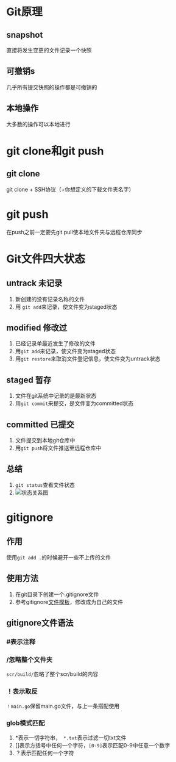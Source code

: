 # Git原理

## snapshot

直接将发生变更的文件记录一个快照

## 可撤销s

几乎所有提交快照的操作都是可撤销的

## 本地操作

大多数的操作可以本地进行

# git clone和git push

## git clone

git clone + SSH协议（+你想定义的下载文件夹名字）

# git push

在push之前一定要先git pull使本地文件夹与远程仓库同步

# Git文件四大状态

## untrack 未记录

1. 新创建的没有记录名称的文件
2. 用 `git add`来记录，使文件变为staged状态

## modified 修改过

1. 已经记录单最近发生了修改的文件
2. 用`git add`来记录，使文件变为staged状态
3. 用`git restore`来取消文件登记信息，使文件变为untrack状态

## staged 暂存

1. 文件在git系统中记录的是最新状态
2. 用`git commit`来提交，是文件变为committed状态

## committed 已提交

1. 文件提交到本地git仓库中
2. 用`git push`将文件推送至远程仓库中

## 总结

1. `git status`查看文件状态
2. ![状态关系图](https://images2017.cnblogs.com/blog/63651/201709/63651-20170909091456335-1787774607.jpg)

# gitignore

## 作用

使用`git add .`的时候避开一些不上传的文件

## 使用方法

1. 在git目录下创建一个.gitignore文件
2. 参考gitignore[文件模板](https://github.com/github/gitignore)，修改成为自己的文件

## gitignore文件语法

### #表示注释

### /忽略整个文件夹

`scr/build/`忽略了整个scr/build的内容

### ！表示取反

`！main.go`保留main.go文件，与上一条搭配使用

### glob模式匹配

1. *表示一切字符串，` *.txt`表示过滤一切txt文件
2. []表示方括号中任何一个字符，`[0-9]`表示匹配0-9中任意一个数字
3. ？表示匹配任何一个字符



